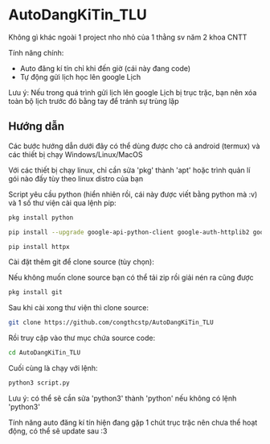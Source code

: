 # AutoDangKiTin_TLU

Không gì khác ngoài 1 project nho nhỏ của 1 thằng sv năm 2 khoa CNTT

Tính năng chính:
- Auto đăng kí tín chỉ khi đến giờ (cái này đang code)
- Tự động gửi lịch học lên google Lịch

Lưu ý: Nếu trong quá trình gửi lịch lên google Lịch bị trục trặc, bạn nên xóa toàn bộ lịch trước đó bằng tay để tránh sự trùng lặp

## Hướng dẫn
Các bước hướng dẫn dưới đây có thể dùng được cho cả android (termux) và các thiết bị chạy Windows/Linux/MacOS

Với các thiết bị chạy linux, chỉ cần sửa 'pkg' thành 'apt' hoặc trình quản lí gói nào đấy tùy theo linux distro của bạn

Script yêu cầu python (hiển nhiên rồi, cái này được viết bằng python mà :v) và 1 số thư viện cài qua lệnh pip:
```sh
pkg install python
```
```sh
pip install --upgrade google-api-python-client google-auth-httplib2 google-auth-oauthlib
```
```sh
pip install httpx
```
Cài đặt thêm git để clone source (tùy chọn):

Nếu không muốn clone source bạn có thể tải zip rồi giải nén ra cũng được

```sh
pkg install git
```

Sau khi cài xong thư viện thì clone source:

```sh
git clone https://github.com/congthcstp/AutoDangKiTin_TLU
```
Rồi truy cập vào thư mục chứa source code:

```sh
cd AutoDangKiTin_TLU
```
Cuối cùng là chạy với lệnh:
```sh
python3 script.py
```
Lưu ý: có thể sẽ cần sửa 'python3' thành 'python' nếu không có lệnh 'python3'

Tính năng auto đăng kí tín hiện đang gặp 1 chút trục trặc nên chưa thể hoạt động, có thể sẽ update sau :3
